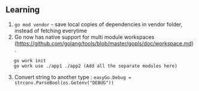 ## Learning
1. `go mod vendor` - save local copies of dependencies in vendor folder, instead of fetching everytime
2. Go now has native support for multi module workspaces (https://github.com/golang/tools/blob/master/gopls/doc/workspace.md). <br>
 ```
    go work init
    go work use ./app1 ./app2 (Add all the separate modules here)
```
3. Convert string to another type : `easyGo.Debug = strconv.ParseBool(os.Getenv("DEBUG"))`